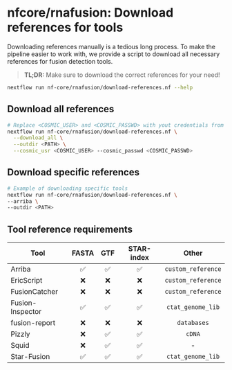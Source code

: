 # nfcore/rnafusion: Download references for tools

Downloading references manually is a tedious long process. To make the pipeline easier to work with, we provide a script to download all necessary references for fusion detection tools.

> **TL;DR:** Make sure to download the correct references for your need!

```bash
nextflow run nf-core/rnafusion/download-references.nf --help
```

## Download all references

```bash
# Replace <COSMIC_USER> and <COSMIC_PASSWD> with yout credentials from COSMIC
nextflow run nf-core/rnafusion/download-references.nf \
  --download_all \
  --outdir <PATH> \
  --cosmic_usr <COSMIC_USER> --cosmic_passwd <COSMIC_PASSWD>
```

## Download specific references

```bash
# Example of downloading specific tools
nextflow run nf-core/rnafusion/download-references.nf \
--arriba \
--outdir <PATH>
```

## Tool reference requirements

| Tool             |        FASTA       |         GTF        |     STAR-index     |        Other       |
| ---------------- | :----------------: | :----------------: | :----------------: | :----------------: |
| Arriba           | :white_check_mark: | :white_check_mark: | :white_check_mark: | `custom_reference` |
| EricScript       |         :x:        |         :x:        |         :x:        | `custom_reference` |
| FusionCatcher    |         :x:        |         :x:        |         :x:        | `custom_reference` |
| Fusion-Inspector | :white_check_mark: | :white_check_mark: | :white_check_mark: |  `ctat_genome_lib` |
| fusion-report    |         :x:        |         :x:        |         :x:        |     `databases`    |
| Pizzly           |         :x:        | :white_check_mark: | :white_check_mark: |       `cDNA`       |
| Squid            |         :x:        | :white_check_mark: | :white_check_mark: |          -         |
| Star-Fusion      | :white_check_mark: | :white_check_mark: | :white_check_mark: |  `ctat_genome_lib` |
